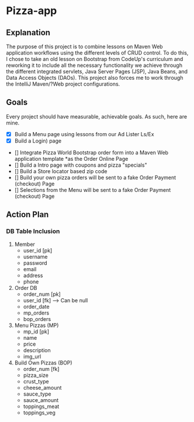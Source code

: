 # Pizza-app

## Explanation 
The purpose of this project is to combine lessons on Maven Web application workflows using the different levels of CRUD control.  To do this, I chose to take an old lesson on Bootstrap from CodeUp's curriculum and reworking it to include all the necessary functionality we achieve through the different integrated servlets, Java Server Pages (JSP), Java Beans, and Data Access Objects (DAOs).  This project also forces me to work through the IntelliJ Maven/?Web project configurations.

## Goals
Every project should have measurable, achievable goals.  As such, here are mine.

- [X] Build a Menu page using lessons from our Ad Lister Ls/Ex
- [X]  Build a Login) page 
- [] Integrate Pizza World Bootstrap order form into a Maven Web application template *as the Order Online Page
- [] Build a Intro page with coupons and pizza "specials"
- [] Build a Store locator based zip code
- [] Build your own pizza orders will be sent to a fake Order Payment (checkout) Page
- [] Selections from the Menu will be sent to a fake Order Payment (checkout) Page

## Action Plan
### DB Table Inclusion
1. Member
   - user_id [pk]
   - username     
   - password
   - email
   - address
   - phone
2. Order DB 
    - order_num [pk]
    - user_id [fk] --> Can be null
    - order_date
    - mp_orders
    - bop_orders
3. Menu Pizzas (MP) 
    - mp_id [pk]
    - name
    - price
    - description
    - img_url
4. Build Own Pizzas (BOP) 
    - order_num [fk]
    - pizza_size
    - crust_type
    - cheese_amount
    - sauce_type
    - sauce_amount
    - toppings_meat
    - toppings_veg
